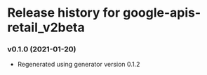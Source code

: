 # Release history for google-apis-retail_v2beta

### v0.1.0 (2021-01-20)

* Regenerated using generator version 0.1.2

